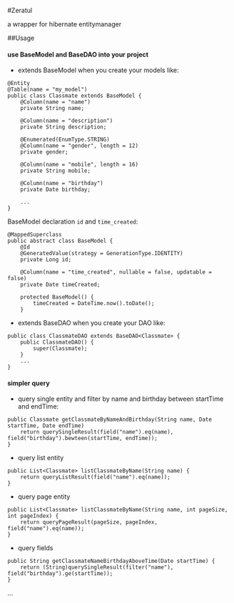 #Zeratul

a wrapper for hibernate entitymanager

##Usage

#### use BaseModel and BaseDAO into your project
* extends BaseModel when you create your models like:

```
@Entity
@Table(name = "my_model")
public class Classmate extends BaseModel {
    @Column(name = "name")
    private String name;
    
    @Column(name = "description")
    private String description;
    
    @Enumerated(EnumType.STRING)
    @Column(name = "gender", length = 12)
    private gender;
    
    @Column(name = "mobile", length = 16)
    private String mobile;
    
    @Column(name = "birthday")
    private Date birthday;
    
    ...
}
```
BaseModel declaration `id` and `time_created`:

```
@MappedSuperclass
public abstract class BaseModel {
    @Id
    @GeneratedValue(strategy = GenerationType.IDENTITY)
    private Long id;

    @Column(name = "time_created", nullable = false, updatable = false)
    private Date timeCreated;

    protected BaseModel() {
        timeCreated = DateTime.now().toDate();
    }
```
* extends BaseDAO when you create your DAO like:

```
public class ClassmateDAO extends BaseDAO<Classmate> {
    public ClassmateDAO() {
        super(Classmate);
    }
    ...
}
``` 

#### simpler query
* query single entity and filter by name and birthday between startTime and endTime:

```
public Classmate getClassmateByNameAndBirthday(String name, Date startTime, Date endTime)
    return querySingleResult(field("name").eq(name), field("birthday").bewteen(startTime, endTime));
}
```
* query list entity

```
public List<Classmate> listClassmateByName(String name) {
    return queryListResult(field("name").eq(name));
}
```
* query page entity

```
public List<Classmate> listClassmateByName(String name, int pageSize, int pageIndex) {
    return queryPageResult(pageSize, pageIndex, field("name").eq(name));
}
```
* query fields

```
public String getClassmateNameBirthdayAboveTime(Date startTime) {
    return (String)querySingleResult(filter("name"), field("birthday").ge(startTime));
}
```
...